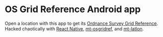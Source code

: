 # OS Grid Reference Android app

Open a location with this app to get its [Ordnance Survey Grid Reference](https://getoutside.ordnancesurvey.co.uk/guides/beginners-guide-to-grid-references/).
Hacked chaotically with [React Native](https://reactnative.dev/), [mt-osgridref](https://github.com/peterhaldbaek/mt-osgridref), and [mt-latlon](https://github.com/peterhaldbaek/mt-latlon).